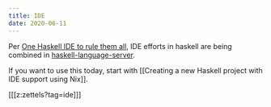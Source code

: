 ```yaml
---
title: IDE
date: 2020-06-11
---
```


Per [One Haskell IDE to rule them all](http://neilmitchell.blogspot.com/2020/01/one-haskell-ide-to-rule-them-all.html), IDE efforts in haskell are being combined in [haskell-language-server](https://github.com/haskell/haskell-language-server). 

If you want to use this today, start with [[Creating a new Haskell project with IDE support using Nix]].

[[[z:zettels?tag=ide]]]